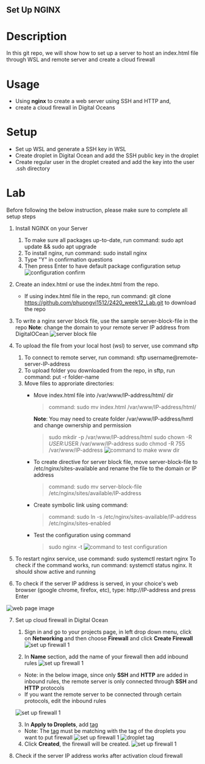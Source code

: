 ## Set Up NGINX

# Description
In this git repo, we will show how to set up a server to host an index.html file through WSL and remote server and create a cloud firewall

# Usage
- Using **nginx** to create a web server using SSH and HTTP and,
- create a cloud firewall in Digital Oceans

# Setup
- Set up WSL and generate a SSH key in WSL
- Create droplet in Digital Ocean and add the SSH public key in the droplet
- Create regular user in the droplet created and add the key into the user .ssh directory

# Lab
Before following the below instruction, please make sure to complete all setup steps


1. Install NGINX on your Server
    1. To make sure all packages up-to-date, run command: sudo apt update && sudo apt upgrade
    2. To install nginx, run command: sudo install nginx
    3. Type "Y" in confirmation questions
    4. Then press Enter to have default package configuration setup
        ![configuration confirm](/images/nginx-package-conf-confirm.png)  

2. Create an index.html or use the index.html from the repo.
    * If using index.html file in the repo, run command: git clone https://github.com/phuongvi1512/2420_week12_Lab.git to download the repo

3. To write a nginx server block file, use the sample server-block-file in the repo
    **Note**: change the domain to your remote server IP address from DigitalOCean
    ![server block file](/images/nginx-block-server-file.png) 

4. To upload the file from your local host (wsl) to server, use command sftp
    1. To connect to remote server, run command: sftp username@remote-server-IP-address
    2. To upload folder you downloaded from the repo, in sftp, run command: put -r folder-name
    3. Move files to approriate directories:
        * Move index.html file into /var/www/IP-address/html/ dir
            > command: sudo mv index.html /var/www/IP-address/html/
            
            **Note**: You may need to create folder /var/www/IP-address/hmtl and change ownership and permission
            > sudo mkdir -p /var/www/IP-address/html
            > sudo chown -R $USER:$USER /var/www/IP-address
            > sudo chmod -R 755 /var/www/IP-address
            ![command to make www dir](/images/command-setup-server-block.png)

        * To create directive for server block file, move server-block-file to /etc/nginx/sites-available and rename the file to the domain or IP address
            > command: sudo mv server-block-file /etc/nginx/sites/available/IP-address

        * Create symbolic link using command: 
            > command: sudo ln -s /etc/nginx/sites-available/IP-address /etc/nginx/sites-enabled

        * Test the configuration using command
            > sudo nginx -t
            ![command to test configuration](/images/nginx-check-conf-file.png)

5. To restart nginx service, use command: sudo systemctl restart nginx
    To check if the command works, run command: systemctl status nginx. It should show active and running
    

6. To check if the server IP address is served, in your choice's web browser (google chrome, firefox, etc), type: http://IP-address and press Enter

![web page image](/images/web-page.png)

7. Set up cloud firewall in Digital Ocean
    1. Sign in and go to your projects page, in left drop down menu, click on **Networking** and then choose **Firewall** and click **Create Firewall**
    ![set up firewall 1](/images/firewall-create.png)



    2. In **Name** section, add the name of your firewall then add inbound rules
    ![set up firewall 1](/images/firewall-add.png)
    * Note: in the below image, since only **SSH** and **HTTP** are added in inbound rules, the remote server is only connected through **SSH** and **HTTP** protocols
    * If you want the remote server to be connected through certain protocols, edit the inbound rules

    ![set up firewall 1](/images/firewall-name-inbound-rules.png)




    3. In **Apply to Droplets**, add <ins>tag</ins>
    * Note: The <ins>tag</ins> must be matching with the tag of the droplets you want to put firewall
    ![set up firewall 1](/images/firewall-add-tag.png)
    ![droplet tag](/images/droplet-create.png)




    4. Click **Created**, the firewall will be created. 
    ![set up firewall 1](/images/firewall-created.png)
    
 
8. Check if the server IP address works after activation cloud firewall


